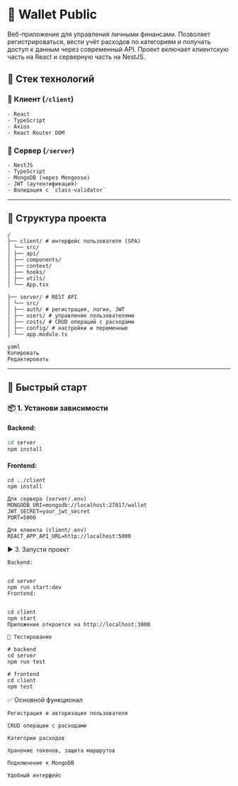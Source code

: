 # 💸 Wallet Public

Веб-приложение для управления личными финансами. Позволяет регистрироваться, вести учёт расходов по категориям и получать доступ к данным через современный API. Проект включает клиентскую часть на React и серверную часть на NestJS.

## 🧱 Стек технологий

### 🔹 Клиент (`/client`)

```
- React
- TypeScript
- Axios
- React Router DOM
```

### 🔹 Сервер (`/server`)

```
- NestJS
- TypeScript
- MongoDB (через Mongoose)
- JWT (аутентификация)
- Валидация с `class-validator`
```

---

## 📁 Структура проекта

```
/
├── client/ # интерфейс пользователя (SPA)
│ └── src/
│ ├── api/
│ ├── components/
│ ├── context/
│ ├── hooks/
│ ├── utils/
│ └── App.tsx

├── server/ # REST API
│ └── src/
│ ├── auth/ # регистрация, логин, JWT
│ ├── users/ # управление пользователями
│ ├── costs/ # CRUD операций с расходами
│ ├── config/ # настройки и переменные
│ └── app.module.ts

yaml
Копировать
Редактировать
```

---

## 🚀 Быстрый старт

### 📦 1. Установи зависимости

#### Backend:

```bash
cd server
npm install
```

#### Frontend:

```
cd ../client
npm install

Для сервера (server/.env)
MONGODB_URI=mongodb://localhost:27017/wallet
JWT_SECRET=your_jwt_secret
PORT=5000

Для клиента (client/.env)
REACT_APP_API_URL=http://localhost:5000
```

▶️ 3. Запусти проект

```
Backend:


cd server
npm run start:dev
Frontend:


cd client
npm start
Приложение откроется на http://localhost:3000

🧪 Тестирование

# backend
cd server
npm run test

# frontend
cd client
npm test
```

✅ Основной функционал

```
Регистрация и авторизация пользователя

CRUD операции с расходами

Категории расходов

Хранение токенов, защита маршрутов

Подключение к MongoDB

Удобный интерфейс
```
